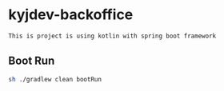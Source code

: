# kyjdev-backoffice
```bash
This is project is using kotlin with spring boot framework
```
## Boot Run
```bash
sh ./gradlew clean bootRun
```